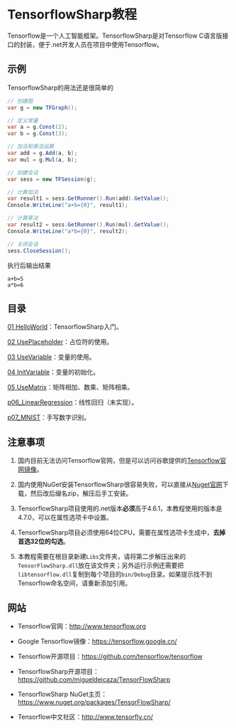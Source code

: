 # TensorflowSharp教程

Tensorflow是一个人工智能框架。TensorflowSharp是对Tensorflow C语言版接口的封装，便于.net开发人员在项目中使用Tensorflow。

## 示例

TensorflowSharp的用法还是很简单的

```C#
// 创建图
var g = new TFGraph();

// 定义常量
var a = g.Const(2);
var b = g.Const(3);

// 加法和乘法运算
var add = g.Add(a, b);
var mul = g.Mul(a, b);

// 创建会话
var sess = new TFSession(g);

// 计算加法
var result1 = sess.GetRunner().Run(add).GetValue();
Console.WriteLine("a+b={0}", result1);

// 计算乘法
var result2 = sess.GetRunner().Run(mul).GetValue();
Console.WriteLine("a*b={0}", result2);

// 关闭会话
sess.CloseSession();
```

执行后输出结果

```
a+b=5
a*b=6
```

## 目录

[01 HelloWorld](https://github.com/tengge1/learn-tensorflow-sharp/blob/master/p01_HelloWorld/Program.cs)：TensorflowSharp入门。

[02 UsePlaceholder](https://github.com/tengge1/learn-tensorflow-sharp/blob/master/p02_UsePlaceholder/Program.cs)：占位符的使用。

[03 UseVariable](https://github.com/tengge1/learn-tensorflow-sharp/blob/master/p03_UseVariable/Program.cs)：变量的使用。

[04 InitVariable](https://github.com/tengge1/learn-tensorflow-sharp/blob/master/p04_InitVariable/Program.cs)：变量的初始化。

[05 UseMatrix](https://github.com/tengge1/learn-tensorflow-sharp/blob/master/p05_UseMatrix/Program.cs)：矩阵相加、数乘、矩阵相乘。

[p06_LinearRegression](https://github.com/tengge1/learn-tensorflow-sharp/blob/master/p06_LinearRegression/Program.cs)：线性回归（未实现）。

[p07_MNIST](https://github.com/tengge1/learn-tensorflow-sharp/blob/master/p07_MNIST/Program.cs)：手写数字识别。

## 注意事项

1. 国内目前无法访问Tensorflow官网，但是可以访问谷歌提供的[Tensorflow官网镜像](https://tensorflow.google.cn/)。

2. 国内使用NuGet安装TensorflowSharp很容易失败，可以直接从[Nuget官网](https://www.nuget.org/packages/TensorFlowSharp/)下载，然后改后缀名zip，解压后手工安装。

3. TensorflowSharp项目使用的.net版本**必须**高于4.6.1，本教程使用的版本是4.7.0，可以在属性选项卡中设置。

4. TensorflowSharp项目必须使用64位CPU，需要在属性选项卡生成中，**去掉首选32位的勾选**。

5. 本教程需要在根目录新建`Libs`文件夹，请将第二步解压出来的`TensorFlowSharp.dll`放在该文件夹；另外运行示例还需要把`libtensorflow.dll`复制到每个项目的`bin/Debug`目录。如果提示找不到Tensorflow命名空间，请重新添加引用。

## 网站

* Tensorflow官网：http://www.tensorflow.org

* Google Tensorflow镜像：https://tensorflow.google.cn/

* Tensorflow开源项目：https://github.com/tensorflow/tensorflow

* TensorflowSharp开源项目：https://github.com/migueldeicaza/TensorFlowSharp

* TensorflowSharp NuGet主页：https://www.nuget.org/packages/TensorFlowSharp/

* Tensorflow中文社区：http://www.tensorfly.cn/
